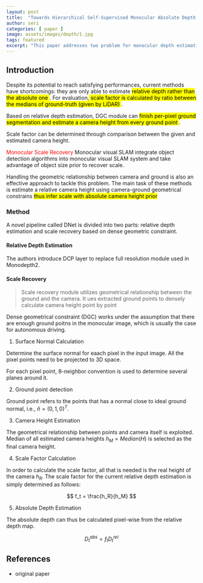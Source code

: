 ```yaml
---
layout: post
title:  "Towards Hierarchical Self-Supervised Monocular Absolute Depth  Estimation for Autonomous Driving Application"
author: seri
categories: [ paper ]
image: assets/images/depth/1.jpg
tags: featured
excerpt: "This paper addresses two problem for monocular depth estimation: 1) imrecise object-level depth inference and 2) uncertain scale factor. A dense geometrical constrains (DGC) and dense connected prediction (DCP) layer is proposed. Still the camera height has to be given."
---
```


<!--more-->

<h2> Introduction </h2>
Despite its potential to reach satisfying performances, current methods have shortcomings: they are only able to estimate <mark> relative depth rather than the absolute one </mark> . For evaluation,<mark> scale factor is calculated by ratio between the medians of ground-truth (given by LiDAR) </mark>. 

Based on relative depth estimation, DGC module can <mark> finish per-pixel ground segmentation and estimate a camera height from every ground point </mark>.

Scale factor can be determined through comparison between the given and estimated camera height. 

<div class="sidenote"> <span style="color:red"> Monocular Scale Recovery </span> Monocular visual SLAM integrate object detection algorithms into monocular visual SLAM system and take advantage of object size prior to recover scale.

<span class="rainbow"> Handling the geometric relationship between camera and ground </span> is also an effective approach to tackle this problem. The main task of these methods is <span class="highlight-yellow"> estimate a relative camera height using camera-ground geometrical constrains </span> <mark> thus infer scale with absolute camera height prior </mark></div>

<h3> Method </h3>

A novel pipeline called DNet is divided into two parts: relative depth estimation and scale recovery based on dense geometric constraint.

<h4> Relative Depth Estimation </h4>

The authors introduce DCP layer to replace full resolution module used in Monodepth2. 

<h4> Scale Recovery </h4> 

<blockquote> Scale recovery module utilizes geometrical relationship between the ground and the camera. It ues extracted ground points to densely calculate camera height point by point </blockquote>

Dense geometrical constraint (DGC) works under the assumption that there are enough ground poitns in the monocular image, which is usually the case for autonomous driving. 

1. Surface Normal Calculation

Determine the surface normal for eaach pixel in the input image. All the pixel points need to be projected to 3D space. 

For each pixel point, 8-neighbor convention is used to determine several planes around it.

2. Ground point detection

Ground point refers to the points that has a normal close to ideal ground normal, i.e., $\tilde{n} = (0,1,0)^T$. 

3. Camera Height Estimation

The geometrical relationship between points and camera itself is exploited. Median of all estimated camera heights $h_M = Median(H)$ is selected as the final camera height.

4. Scale Factor Calculation

In order to calculate the scale factor, all that is needed is the real height of the camera $h_R$. The scale factor for the current relative depth estimation is simply determined as follows:

$$
f_t = \frac{h_R}{h_M}
$$

5. Absolute Depth Estimation 

The absolute depth can thus be calculated pixel-wise from the relative depth map.

$$
D^{abs}_{t} = f_t D^{rel}_t
$$

<h2> References </h2>
<ul><li><a=href="http://ras.papercept.net/images/temp/IROS/files/0898.pdf"> original paper </a></li>
</ul>

